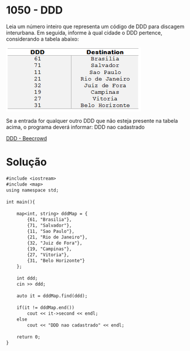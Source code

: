 # 1050 - DDD

Leia um número inteiro que representa um código de DDD para discagem interurbana. Em seguida, informe à qual cidade o DDD pertence, considerando a tabela abaixo:

![Alt text](image-3.png)

Se a entrada for qualquer outro DDD que não esteja presente na tabela acima, o programa deverá informar:
DDD nao cadastrado

[DDD - Beecrowd](https://www.beecrowd.com.br/judge/pt/problems/view/1050)

# Solução

```
#include <iostream>
#include <map>
using namespace std;

int main(){

    map<int, string> dddMap = {
        {61, "Brasilia"},
        {71, "Salvador"},
        {11, "Sao Paulo"},
        {21, "Rio de Janeiro"},
        {32, "Juiz de Fora"},
        {19, "Campinas"},
        {27, "Vitoria"},
        {31, "Belo Horizonte"}
    };

    int ddd;
    cin >> ddd;

    auto it = dddMap.find(ddd);

    if(it != dddMap.end())
        cout << it->second << endl;
    else
        cout << "DDD nao cadastrado" << endl;

    return 0;
}
```